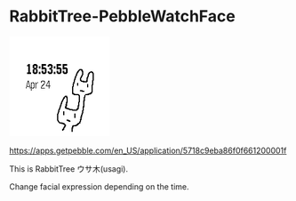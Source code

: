 # RabbitTree-PebbleWatchFace

![](screenshots/screenshot-chalk.png)

https://apps.getpebble.com/en_US/application/5718c9eba86f0f661200001f

This is RabbitTree ウサ木(usagi).

Change facial expression depending on the time.
